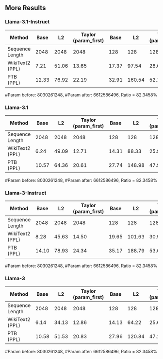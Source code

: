 ## More Results


### Llama-3.1-Instruct

| Method | Base | L2 | Taylor (param_first) | Base | L2 | Taylor (param_first) | 
| -- |  -- | -- | -- | -- | -- | -- |
| Sequence Length | 2048 | 2048 | 2048 | 128 | 128 | 128 |
| WikiText2 (PPL) |  7.21 | 51.06 | 13.65 | 17.37 | 97.54 | 28.66 |
| PTB  (PPL) | 12.33 | 76.92 | 22.19 | 32.91 | 160.54 | 52.76 |

#Param before: 8030261248, #Param after: 6612586496, Ratio = 82.3458%

### Llama-3.1

| Method | Base | L2 | Taylor (param_first) | Base | L2 | Taylor (param_first) | 
| -- |  -- | -- | -- | -- | -- | -- |
| Sequence Length | 2048 | 2048 | 2048 | 128 | 128 | 128 |
| WikiText2  (PPL) | 6.24 | 49.09 | 12.71 | 14.31 | 88.33 | 25.93 |
| PTB  (PPL) | 10.57 | 64.36 | 20.61 | 27.74 | 148.98 | 47.98 |

#Param before: 8030261248, #Param after: 6612586496, Ratio = 82.3458%

### Llama-3-Instruct

| Method | Base | L2 | Taylor (param_first) | Base | L2 | Taylor (param_first) | 
| -- |  -- | -- | -- | -- | -- | -- |
| Sequence Length | 2048 | 2048 | 2048 | 128 | 128 | 128 |
| WikiText2  (PPL) | 8.28 | 45.63 | 14.50| 19.65 | 101.63 | 30.99 |
| PTB  (PPL) | 14.10 | 78.93 | 24.34 | 35.17 | 188.79 | 53.00 |

#Param before: 8030261248, #Param after: 6612586496, Ratio = 82.3458%

### Llama-3

| Method | Base | L2 | Taylor (param_first) | Base | L2 | Taylor (param_first) | 
| -- |  -- | -- | -- | -- | -- | -- |
| Sequence Length | 2048 | 2048 | 2048 | 128 | 128 | 128 |
| WikiText2  (PPL) | 6.14 | 34.13 | 12.86 | 14.13 | 64.22 | 25.60 |
| PTB  (PPL) | 10.58 | 51.53 | 20.83 | 27.96 | 120.84 | 47.18 |

#Param before: 8030261248, #Param after: 6612586496, Ratio = 82.3458%
